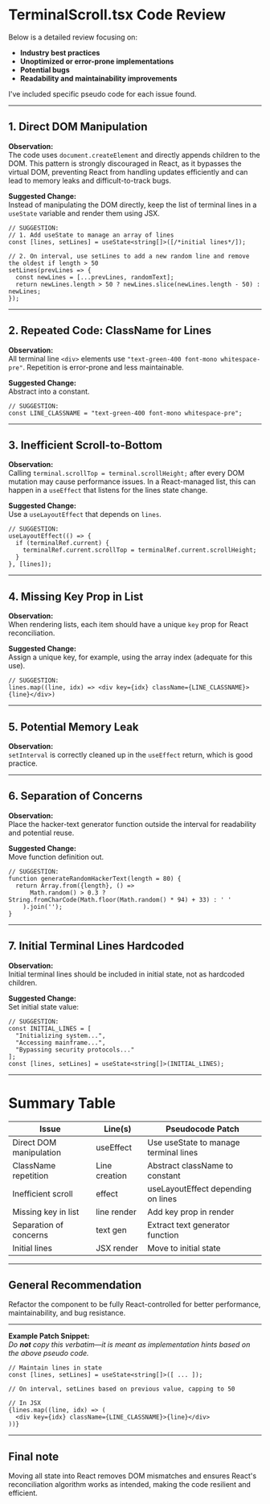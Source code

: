 # TerminalScroll.tsx Code Review

Below is a detailed review focusing on:

- **Industry best practices**
- **Unoptimized or error-prone implementations**
- **Potential bugs**
- **Readability and maintainability improvements**

I've included specific pseudo code for each issue found.

---

## 1. **Direct DOM Manipulation**

**Observation:**  
The code uses `document.createElement` and directly appends children to the DOM. This pattern is strongly discouraged in React, as it bypasses the virtual DOM, preventing React from handling updates efficiently and can lead to memory leaks and difficult-to-track bugs.

**Suggested Change:**  
Instead of manipulating the DOM directly, keep the list of terminal lines in a `useState` variable and render them using JSX.

```pseudo
// SUGGESTION:
// 1. Add useState to manage an array of lines
const [lines, setLines] = useState<string[]>([/*initial lines*/]);

// 2. On interval, use setLines to add a new random line and remove the oldest if length > 50
setLines(prevLines => {
  const newLines = [...prevLines, randomText];
  return newLines.length > 50 ? newLines.slice(newLines.length - 50) : newLines;
});
```

---

## 2. **Repeated Code: ClassName for Lines**

**Observation:**  
All terminal line `<div>` elements use `"text-green-400 font-mono whitespace-pre"`. Repetition is error-prone and less maintainable.

**Suggested Change:**  
Abstract into a constant.

```pseudo
// SUGGESTION:
const LINE_CLASSNAME = "text-green-400 font-mono whitespace-pre";
```

---

## 3. **Inefficient Scroll-to-Bottom**

**Observation:**  
Calling `terminal.scrollTop = terminal.scrollHeight;` after every DOM mutation may cause performance issues. In a React-managed list, this can happen in a `useEffect` that listens for the lines state change.

**Suggested Change:**  
Use a `useLayoutEffect` that depends on `lines`.

```pseudo
// SUGGESTION:
useLayoutEffect(() => {
  if (terminalRef.current) {
    terminalRef.current.scrollTop = terminalRef.current.scrollHeight;
  }
}, [lines]);
```

---

## 4. **Missing Key Prop in List**

**Observation:**  
When rendering lists, each item should have a unique `key` prop for React reconciliation.

**Suggested Change:**  
Assign a unique key, for example, using the array index (adequate for this use).

```pseudo
// SUGGESTION:
lines.map((line, idx) => <div key={idx} className={LINE_CLASSNAME}>{line}</div>)
```

---

## 5. **Potential Memory Leak**

**Observation:**  
`setInterval` is correctly cleaned up in the `useEffect` return, which is good practice.

---

## 6. **Separation of Concerns**

**Observation:**  
Place the hacker-text generator function outside the interval for readability and potential reuse.

**Suggested Change:**  
Move function definition out.

```pseudo
// SUGGESTION:
function generateRandomHackerText(length = 80) {
  return Array.from({length}, () => 
      Math.random() > 0.3 ? String.fromCharCode(Math.floor(Math.random() * 94) + 33) : ' '
    ).join('');
}
```

---

## 7. **Initial Terminal Lines Hardcoded**

**Observation:**  
Initial terminal lines should be included in initial state, not as hardcoded children.

**Suggested Change:**  
Set initial state value:

```pseudo
// SUGGESTION:
const INITIAL_LINES = [
  "Initializing system...",
  "Accessing mainframe...",
  "Bypassing security protocols..."
];
const [lines, setLines] = useState<string[]>(INITIAL_LINES);
```

---  

# Summary Table

| Issue                  | Line(s)      | Pseudocode Patch                              |
|------------------------|--------------|-----------------------------------------------|
| Direct DOM manipulation| useEffect    | Use useState to manage terminal lines         |
| ClassName repetition   | Line creation| Abstract className to constant               |
| Inefficient scroll     | effect       | useLayoutEffect depending on lines           |
| Missing key in list    | line render  | Add key prop in render                       |
| Separation of concerns | text gen     | Extract text generator function              |
| Initial lines          | JSX render   | Move to initial state                        |

---

## **General Recommendation**

Refactor the component to be fully React-controlled for better performance, maintainability, and bug resistance.

---

**Example Patch Snippet:**  
_Do **not** copy this verbatim—it is meant as implementation hints based on the above pseudo code._

```pseudo
// Maintain lines in state
const [lines, setLines] = useState<string[]>([ ... ]);

// On interval, setLines based on previous value, capping to 50

// In JSX
{lines.map((line, idx) => (
  <div key={idx} className={LINE_CLASSNAME}>{line}</div>
))}
```

---

## Final note

Moving all state into React removes DOM mismatches and ensures React's reconciliation algorithm works as intended, making the code resilient and efficient.